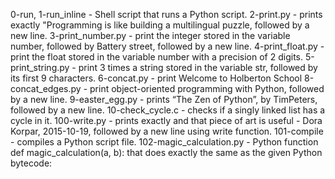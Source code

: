 0-run, 1-run_inline - Shell script that runs a Python script.
2-print.py - prints exactly "Programming is like building a multilingual puzzle, followed by a new line.
3-print_number.py - print the integer stored in the variable number, followed by Battery street, followed by a new line.
4-print_float.py - print the float stored in the variable number with a precision of 2 digits.
5-print_string.py -  print 3 times a string stored in the variable str, followed by its first 9 characters.
6-concat.py - print Welcome to Holberton School
8-concat_edges.py - print object-oriented programming with Python, followed by a new line.
9-easter_egg.py - prints “The Zen of Python”, by TimPeters, followed by a new line.
10-check_cycle.c - checks if a singly linked list has a cycle in it.
100-write.py - prints exactly and that piece of art is useful - Dora Korpar, 2015-10-19, followed by a new line using write function.
101-compile - compiles a Python script file.
102-magic_calculation.py -  Python function def magic_calculation(a, b): that does exactly the same as the given Python bytecode:

